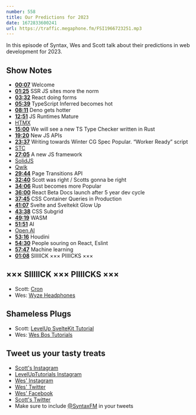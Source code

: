 ```yaml
---
number: 558
title: Our Predictions for 2023
date: 1672833600241
url: https://traffic.megaphone.fm/FSI1966723251.mp3
---
```


In this episode of Syntax, Wes and Scott talk about their predictions in web development for 2023.

## Show Notes

* **[00:07](#t=00:07)** Welcome
* **[01:25](#t=01:25)** SSR JS sites more the norm
* **[03:32](#t=03:32)** React doing forms
* **[05:39](#t=05:39)** TypeScript Inferred becomes hot
* **[08:11](#t=08:11)** Deno gets hotter
* **[12:51](#t=12:51)** JS Runtimes Mature
* [HTMX](https://htmx.org/)
* **[15:00](#t=15:00)** We will see a new TS Type Checker written in Rust
* **[19:20](#t=19:20)** New JS APIs
* **[23:37](#t=23:37)** Writing towards Winter CG Spec Popular. “Worker Ready” script
* [STC](https://github.com/dudykr/stc)
* **[27:05](#t=27:05)** A new JS framework
* [SolidJS](https://www.solidjs.com/)
* [Qwik](https://qwik.builder.io/)
* **[29:44](#t=29:44)** Page Transitions API
* **[32:40](#t=32:40)** Scott was right / Scotts gonna be right
* **[34:06](#t=34:06)** Rust becomes more Popular
* **[36:00](#t=36:00)** React Beta Docs launch after 5 year dev cycle
* **[37:45](#t=37:45)** CSS Container Queries in Production
* **[41:07](#t=41:07)** Svelte and Sveltekit Glow Up
* **[43:38](#t=43:38)** CSS Subgrid
* **[49:19](#t=49:19)** WASM
* **[51:51](#t=51:51)** AI
* [Open AI](https://openai.com)
* **[53:16](#t=53:16)** Houdini
* **[54:30](#t=54:30)** People souring on React, Eslint
* **[57:47](#t=57:47)** Machine learning
* **[01:08](#t=01:08)** SIIIIICK ××× PIIIICKS ×××

## ××× SIIIIICK ××× PIIIICKS ×××

* Scott: [Cron](https://cron.com/)
* Wes: [Wyze Headphones](https://www.amazon.com/Noise-Cancelling-Headphones-Cancellation-High-fidelity-Transparency/dp/B08KHTJL1F/ref=sr_1_3?crid=2PDA69WRWMFXJ&keywords=wyze+headphones&qid=1671480346&sprefix=wyze+headphones%2Caps%2C102&sr=8-3)

## Shameless Plugs

* Scott: [LevelUp SvelteKit Tutorial](https://levelup.video/tutorials/sveltekit)
* Wes: [Wes Bos Tutorials](https://wesbos.com/courses)

## Tweet us your tasty treats

* [Scott's Instagram](https://www.instagram.com/stolinski/)
* [LevelUpTutorials Instagram](https://www.instagram.com/LevelUpTutorials/)
* [Wes' Instagram](https://www.instagram.com/wesbos/)
* [Wes' Twitter](https://twitter.com/wesbos)
* [Wes' Facebook](https://www.facebook.com/wesbos.developer)
* [Scott's Twitter](https://twitter.com/stolinski)
* Make sure to include [@SyntaxFM](https://twitter.com/SyntaxFM) in your tweets
